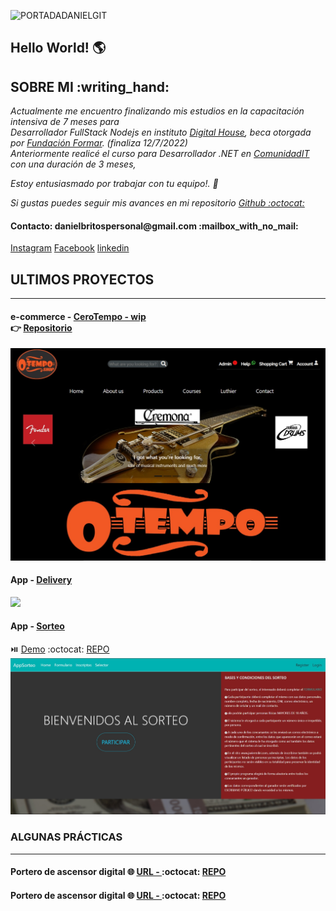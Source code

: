 ![PORTADADANIELGIT](https://user-images.githubusercontent.com/78456565/172761607-0b729d56-4011-49f8-a906-29d5cf301846.png)

## Hello World! :earth_americas:
<h2>SOBRE MI :writing_hand: </h2>
<p>
 <i>
Actualmente me encuentro finalizando mis estudios en la capacitación intensiva de 7 meses para<br/>
Desarrollador FullStack Nodejs en instituto <a href="https://www.digitalhouse.com/ar">Digital House</a>, beca otorgada por <a href="https://www.fundacionformar.net/agencia-de-programacion">Fundación Formar</a>. (finaliza 12/7/2022)<br/>
Anteriormente realicé el curso para Desarrollador .NET en <a href="https://www.comunidadit.org/">ComunidadIT</a> con una duración de 3 meses, <br/>
 
Estoy entusiasmado por trabajar con tu equipo!. :star_struck:
 
Si gustas puedes seguir mis avances en mi repositorio <a href="https://github.com/daniel-britos?tab=repositories">Github :octocat: </a>
 </i>
</p>

<h4>Contacto: danielbritospersonal@gmail.com :mailbox_with_no_mail: </h4>
<a href="https://www.instagram.com/danielbritos.vfx/">Instagram</a>
<a href="https://www.instagram.com/danielbritos.vfx/">Facebook</a>
<a href="https://www.linkedin.com/in/daniel-britos-976840206/">linkedin</a>

<h2><b>ULTIMOS PROYECTOS</b></h2>
<hr/>
<h4>e-commerce - <a href="https://cero-tempo14.herokuapp.com/">CeroTempo - wip</a><br>
👉 <a href="https://github.com/daniel-britos/grupo_3_CeroTempo.gits">Repositorio</a>
</h4>
<img src="https://raw.githubusercontent.com/daniel-britos/grupo_3_CeroTempo/main/Extras/gitImageCeroTempo.jpg">

<h4>App - <a href="https://github.com/daniel-britos?tab=repositories">Delivery</a></h4>
<img src="https://github.com/daniel-britos/grupo_3_CeroTempo/blob/main/Extras/sitio.png">

<h4>App - <a href="https://youtu.be/CvmYO6TAT_M">Sorteo</a></h4>
⏯️ <a href="https://youtu.be/CvmYO6TAT_M">Demo</a></h4>
:octocat: <a href="https://github.com/daniel-britos/App-Sorteos/blob/master/doc/portada.jpg">REPO</a>
<img src="https://raw.githubusercontent.com/daniel-britos/App-Sorteos/master/doc/portada.jpg">


<h3><b> ALGUNAS PRÁCTICAS </b></h3>
<hr/>
<h4> Portero de ascensor digital 
 🌐 <a href="https://portero-digital.000webhostapp.com/">URL - </a>
 :octocat: <a href="https://github.com/daniel-britos/portero-digital.git">REPO</a>
</h4>
<h4> Portero de ascensor digital 
 🌐 <a href="https://portero-digital.000webhostapp.com/">URL - </a>
 :octocat: <a href="https://github.com/daniel-britos/portero-digital.git">REPO</a>
</h4>









